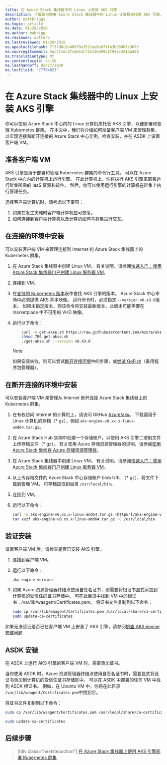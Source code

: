 ```yaml
---
title: 在 Azure Stack 集线器中的 Linux 上安装 AKS 引擎
description: 了解如何使用 Azure Stack 集线器中的 Linux 计算机来托管 AKS 引擎，以便部署和管理 Kubernetes 群集。
author: mattbriggs
ms.topic: article
ms.date: 01/28/2020
ms.author: mabrigg
ms.reviewer: waltero
ms.lastreviewed: 01/28/2019
ms.openlocfilehash: 7f37d6c8c46679a3511ee0e071fb3b98907c3075
ms.sourcegitcommit: 4ac711ec37c6653c71b126d09c1f93ec4215a489
ms.translationtype: MT
ms.contentlocale: zh-CN
ms.lasthandoff: 02/27/2020
ms.locfileid: "77704023"
---
```

# <a name="install-the-aks-engine-on-linux-in-azure-stack-hub"></a>在 Azure Stack 集线器中的 Linux 上安装 AKS 引擎

你可以使用 Azure Stack 中心内的 Linux 计算机来托管 AKS 引擎，以便部署和管理 Kubernetes 群集。 在本文中，我们将介绍如何准备客户端 VM 来管理群集，以实现连接和断开连接的 Azure Stack 中心实例，检查安装，并在 ASDK 上设置客户端 VM。

## <a name="prepare-the-client-vm"></a>准备客户端 VM

AKS 引擎是用于部署和管理 Kubernetes 群集的命令行工具。 可以在 Azure Stack 中心内的计算机上运行引擎。 在此计算机上，你将执行 AKS 引擎来部署运行群集所需的 IaaS 资源和软件。 然后，你可以使用运行引擎的计算机在群集上执行管理任务。

选择客户端计算机时，请考虑以下事项：

1. 如果在发生灾难时客户端计算机应可恢复。
2. 如何连接到客户端计算机以及计算机如何与群集进行交互。

## <a name="install-in-a-connected-environment"></a>在连接的环境中安装

可以安装客户端 VM 来管理连接到 Internet 的 Azure Stack 集线器上的 Kubernetes 群集。

1. 在 Azure Stack 集线器中创建 Linux VM。 有关说明，请参阅[快速入门：使用 Azure Stack 集线器门户创建 Linux 服务器 VM](https://docs.microsoft.com/azure-stack/user/azure-stack-quick-linux-portal)。
2. 连接到 VM。
3. 在[支持的 Kubernetes 版本](https://github.com/Azure/aks-engine/blob/master/docs/topics/azure-stack.md#supported-kubernetes-versions)表中查找 AKS 引擎的版本。 Azure Stack 中心市场中必须提供 AKS 基本映像。 运行命令时，必须指定 `--version v0.43.0`版本。 如果未指定版本，则该命令将安装最新版本，此版本可能需要在 marketplace 中不可用的 VHD 映像。
4. 运行以下命令：

    ```bash  
        curl -o get-akse.sh https://raw.githubusercontent.com/Azure/aks-engine/master/scripts/get-akse.sh
        chmod 700 get-akse.sh
        ./get-akse.sh --version v0.43.0
    ```

    > [!Note]  
    > 如果安装失败，则可以尝试[断开连接环境](#install-in-a-disconnected-environment)中的步骤，或[尝试 GoFish](azure-stack-kubernetes-aks-engine-troubleshoot.md#try-gofish)（备用程序包管理器）。

## <a name="install-in-a-disconnected-environment"></a>在断开连接的环境中安装

可以安装客户端 VM 来管理从 Internet 断开连接 Azure Stack 集线器上的 Kubernetes 群集。

1.  在有权访问 Internet 的计算机上，请访问 GitHub [Azure/aks](https://github.com/Azure/aks-engine/releases/latest)。 下载适用于 Linux 计算机的存档（* gz），例如 `aks-engine-v0.xx.x-linux-amd64.tar.gz`。

2.  在 Azure Stack Hub 实例中创建一个存储帐户，以使用 AKS 引擎二进制文件上传存档文件（* gz）。 有关使用 Azure 存储资源管理器的说明，请参阅[使用 Azure Stack 集线器 Azure 存储资源管理器](https://docs.microsoft.com/azure-stack/user/azure-stack-storage-connect-se)。

3. 在 Azure Stack 集线器中创建 Linux VM。 有关说明，请参阅[快速入门：使用 Azure Stack 集线器门户创建 Linux 服务器 VM](https://docs.microsoft.com/azure-stack/user/azure-stack-quick-linux-portal)。

3.  从上传存档文件的 Azure Stack 中心存储帐户 blob URL （* gz），将文件下载到管理 VM。 将存档提取到目录 `/usr/local/bin`。

4. 连接到 VM。

5.  运行以下命令：

    ```bash  
    curl -o aks-engine-v0.xx.x-linux-amd64.tar.gz <httpurl/aks-engine-v0.xx.x-linux-amd64.tar.gz>
    tar xvzf aks-engine-v0.xx.x-linux-amd64.tar.gz -C /usr/local/bin
    ```

## <a name="verify-the-installation"></a>验证安装

设置客户端 VM 后，请检查是否已安装 AKS 引擎。

1. 连接到客户端 VM。
2. 运行以下命令：

   ```bash  
   aks-engine version
   ```

3. 如果 Azure 资源管理器终结点使用自签名证书，则需要将根证书显式添加到计算机的受信任的证书存储中。 可在此目录中找到 VM 中的根证书：/var/lib/waagent/Certificates.pem。 将证书文件复制到以下命令： 

   ```bash
   sudo cp /var/lib/waagent/Certificates.pem /usr/local/share/ca-certificates/azurestackca.crt 
   sudo update-ca-certificates
   ```

如果无法验证是否已在客户端 VM 上安装了 AKS 引擎，请参阅[排查 AKS engine 安装问题](azure-stack-kubernetes-aks-engine-troubleshoot.md)


## <a name="asdk-installation"></a>ASDK 安装

在 ASDK 上运行 AKS 引擎的客户端 VM 时，需要添加证书。

当你使用 ASDK 时，Azure 资源管理器终结点使用自签名证书时，需要显式将此证书添加到计算机的受信任证书存储区中。 可以在 ASDK 中部署的任何 VM 中找到 ASDK 根证书。 例如，在 Ubuntu VM 中，你将在此目录 `/var/lib/waagent/Certificates.pem`中找到它。 

将证书文件复制到以下命令：

```bash
sudo cp /var/lib/waagent/Certificates.pem /usr/local/share/ca-certificates/azurestackca.crt

sudo update-ca-certificates
```

## <a name="next-steps"></a>后续步骤

> [!div class="nextstepaction"]
> [在 Azure Stack 集线器上使用 AKS 引擎部署 Kubernetes 群集](azure-stack-kubernetes-aks-engine-deploy-cluster.md)